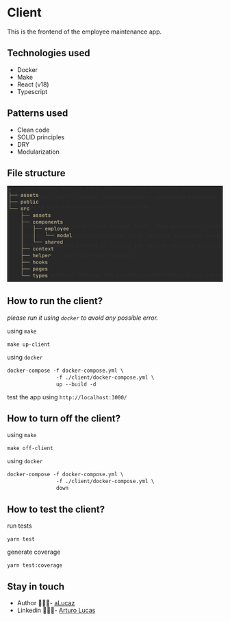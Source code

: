 # Client

This is the frontend of the employee maintenance app.

## Technologies used

- Docker
- Make
- React (v18)
- Typescript

## Patterns used

- Clean code
- SOLID principles
- DRY
- Modularization

## File structure

![structure](./assets/image.png)

## How to run the client?

*please run it using `docker` to avoid any possible error.*

using `make`
```shell
make up-client
```

using `docker`
```shell
docker-compose -f docker-compose.yml \
                -f ./client/docker-compose.yml \
                up --build -d
```

test the app using `http://localhost:3000/`

## How to turn off the client?

using `make`
```shell
make off-client
```

using `docker`
```shell
docker-compose -f docker-compose.yml \
                -f ./client/docker-compose.yml \
                down
```

## How to test the client?

run tests
```shell
yarn test
```

generate coverage
```shell
yarn test:coverage
```

## Stay in touch

- Author 👷🏾‍♂️- [aLucaz](https://github.com/aLucaz)
- Linkedin 🧛🏾‍♂️- [Arturo Lucas](https://www.linkedin.com/in/arturo-lucas/)

